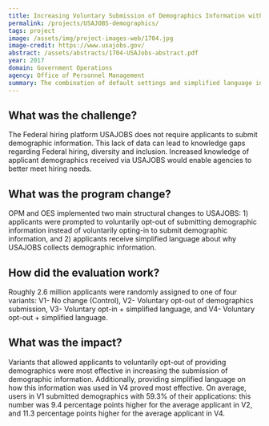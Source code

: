```yaml
---
title: Increasing Voluntary Submission of Demographics Information with USAJOBS Applications
permalink: /projects/USAJOBS-demographics/
tags: project 
image: /assets/img/project-images-web/1704.jpg
image-credit: https://www.usajobs.gov/
abstract: /assets/abstracts/1704-USAJobs-abstract.pdf
year: 2017
domain: Government Operations
agency: Office of Personnel Management
summary: The combination of default settings and simplified language increases voluntary submission of demographics information by 19%.
---
```

## What was the challenge?

The Federal hiring platform USAJOBS does not require applicants to submit demographic information. This lack of data can lead to knowledge gaps regarding Federal hiring, diversity and inclusion. Increased knowledge of applicant demographics received via USAJOBS would enable agencies to better meet hiring needs.

## What was the program change?

OPM and OES implemented two main structural changes to USAJOBS: 1) applicants were prompted to voluntarily opt-out of submitting demographic information instead of voluntarily opting-in to submit demographic information, and 2) applicants receive simplified language about why USAJOBS collects demographic information.

## How did the evaluation work?

Roughly 2.6 million applicants were randomly assigned to one of four variants: V1- No change (Control), V2- Voluntary opt-out of demographics submission, V3- Voluntary opt-in + simplified language, and V4- Voluntary opt-out + simplified language.

## What was the impact?

Variants that allowed applicants to voluntarily opt-out of providing demographics were most effective in increasing the submission of demographic information. Additionally, providing simplified language on how this information was used in V4 proved most effective. On average, users in V1 submitted demographics with 59.3% of their applications: this number was 9.4 percentage points higher for the average applicant in V2, and 11.3 percentage points higher for the average applicant in V4.


